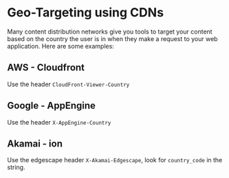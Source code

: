 # Geo-Targeting using CDNs
Many content distribution networks give you tools to target your content based on the country the user is in when they make a request to your web application.   Here are some examples:

## AWS - Cloudfront
Use the header `CloudFront-Viewer-Country`

## Google - AppEngine
Use the header `X-AppEngine-Country`

## Akamai - ion
Use the edgescape header `X-Akamai-Edgescape`, look for `country_code` in the string.
